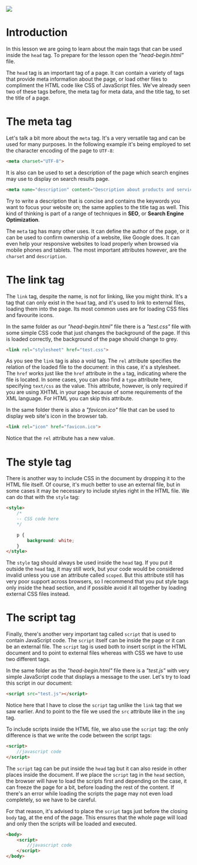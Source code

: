 ![](headers/head4.1.jpg)
# Introduction

In this lesson we are going to learn about the main tags that can be used inside the `head` tag. To prepare for the lesson open the *"head-begin.html"* file.

The `head` tag is an important tag of a page. It can contain a variety of tags that provide meta information about the page, or load other files to compliment the HTML code like CSS of JavaScript files. We've already seen two of these tags before, the meta tag for meta data, and the title tag, to set the title of a page.

# The meta tag

Let's talk a bit more about the `meta` tag. It's a very versatile tag and can be used for many purposes. In the following example it's being employed to set the character encoding of the page to `UTF-8`:

```html
<meta charset="UTF-8">
```

It is also can be used to set a description of the page which search engines may use to display on search results page.

```html
<meta name="description" content="Description about products and services – Company Name"> 
```

Try to write a description that is concise and contains the keywords you want to focus your website on; the same applies to the title tag as well. This kind of thinking is part of a range of techniques in **SEO**, or **Search Engine Optimization**.

The `meta` tag has many other uses. It can define the author of the page, or it can be used to confirm ownership of a website, like Google does. It can even help your responsive websites to load properly when browsed via mobile phones and tablets. The most important attributes however, are the `charset` and `description`.

# The link tag

The `link` tag, despite the name, is not for linking, like you might think. It's a tag that can only exist in the `head` tag, and it's used to link to external files, loading them into the page. Its most common uses are for loading CSS files and favourite icons. 

In the same folder as our *"head-begin.html"* file there is a *"test.css"* file with some simple CSS code that just changes the background of the page. If this is loaded correctly, the background of the page should change to grey.

```html
<link rel="stylesheet" href="test.css"> 
```

As you see the `link` tag is also a void tag. The `rel` attribute specifies the relation of the loaded file to the document: in this case, it's a stylesheet. The `href` works just like the `href` attribute in the `a` tag, indicating where the file is located. In some cases, you can also find a `type` attribute here, specifying `text/css` as the value. This attribute, however, is only required if you are using XHTML in your page because of some requirements of the XML language. For HTML you can skip this attribute.

In the same folder there is also a *"favicon.ico"* file that can be used to display web site's icon in the browser tab.

```html
<link rel="icon" href="favicon.ico"> 
```

Notice that the `rel` attribute has a new value.

# The style tag

There is another way to include CSS in the document by dropping it to the HTML file itself. Of course, it's much better to use an external file, but in some cases it may be necessary to include styles right in the HTML file. We can do that with the `style` tag:

```html
<style>
	/*
	-- CSS code here
	*/

	p {
		background: white;
	}
</style>
```

The `style` tag should always be used inside the `head` tag. If you put it outside the `head` tag, it may still work, but your code would be considered invalid unless you use an attribute called `scoped`. But this attribute still has very poor support across browsers, so I recommend that you put style tags only inside the head section, and if possible avoid it all together by loading external CSS files instead.

# The script tag

Finally, there's another very important tag called `script` that is used to contain JavaScript code. The `script` itself can be inside the page or it can be an external file. The `script` tag is used both to insert script in the HTML document and to point to external files whereas with CSS we have to use two different tags.

In the same folder as the *"head-begin.html"* file there is a *"test.js"* with very simple JavaScript code that displays a message to the user. Let's try to load this script in our document:

```html
<script src="test.js"></script>
```

Notice here that I have to close the `script` tag unlike the `link` tag that we saw earlier. And to point to the file we used the `src` attribute like in the `img` tag.

To include scripts inside the HTML file, we also use the `script` tag: the only difference is that we write the code between the script tags:

```html
<script>
	//javascript code
</script>
```

The `script` tag can be put inside the `head` tag but it can also reside in other places inside the document. If we place the `script` tag in the `head` section, the browser will have to load the scripts first and depending on the case, it can freeze the page for a bit, before loading the rest of the content. If there's an error while loading the scripts the page may not even load completely, so we have to be careful.

For that reason, it's advised to place the `script` tags just before the closing `body` tag, at the end of the page. This ensures that the whole page will load and only then the scripts will be loaded and executed. 

```html
<body>
	<script>
		//javascript code
	</script>
</body>
```
